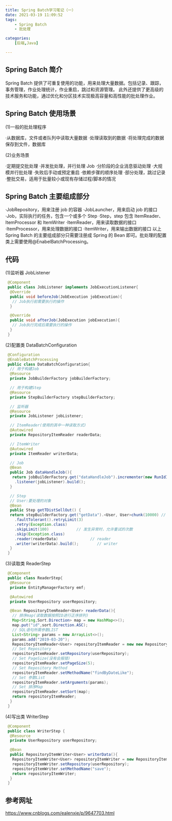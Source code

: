```yaml
---
title: Spring Batch学习笔记（一）
date: 2021-03-19 11:09:52
tags: 
	- Spring Batch
	- 批处理

categories: 
	[后端,Java]

---
```


## Spring Batch 简介

Spring Batch 提供了可重复使用的功能，用来处理大量数据。包括记录、跟踪，事务管理，作业处理统计，作业重启，跳过和资源管理。
此外还提供了更高级的技术服务和功能，通过优化和分区技术实现极高容量和高性能的批处理作业。

## Spring Batch 使用场景

(1)一般的批处理程序

·从数据库，文件或者队列中读取大量数据
·处理读取到的数据
·将处理完成的数据保存到文件，数据库

(2)业务场景

·定期提交批处理
·并发批处理，并行处理 Job
·分阶段的企业消息驱动处理
·大规模并行批处理
·失败后手动或预定重启
·依赖步骤的顺序处理
·部分处理，跳过记录
·整批交易，适用于批量较小或现有存储过程/脚本的情况

## Spring Batch 主要组成部分

·JobRepository，用来注册 job 的容器
·JobLauncher，用来启动 job 的接口
·Job，实际执行的任务，包含一个或多个 Step
·Step，step 包含 ItemReader、ItemProcessor 和 ItemWriter
·ItemReader，用来读取数据的接口
·ItemProcessor，用来处理数据的接口
·ItemWriter，用来输出数据的接口
以上 Spring Batch 的主要组成部分只需要注册成 Spring 的 Bean 即可。批处理的配置类上需要使用@EnabelBatchProcessing。

## 代码

(1)监听器 JobListener

```java
 @Component
 public class JobListener implements JobExecutionListener{
  @Override
  public void beforeJob(JobExecution jobExecution){
   // Job执行前需要执行的操作
  }

  @Override
  public void afterJob(JobExecution jobExecution){
   // Job执行完成后需要执行的操作
  }
 }
```

(2)配置类 DataBatchConfiguration

```java
 @Configuration
 @EnableBatchProcessing
 public class DataBatchConfiguration{
  // 用于构建Job
  @Resource
  private JobBuilderFactory jobBuilderFactory;

  // 用于构建Step
  @Resource
  private StepBuilderFactory stepBuilderFactory;

  // 监听器
  @Resource
  private JobListener jobListener;

  // ItemReader(使用的其中一种读取方式)
  @Autowired
  private RepositoryItemReader readerData;

  // ItemWriter
  @Autowired
  private ItemReader writerData;

  // Job
  @Bean
  public Job dataHandleJob(){
   return jobBuilderFactory.get("dataHandleJob").incrementer(new RunIdIncrementer()).start(getDataStep())
    .listener(jobListener).build();
  }

  // Step
  // User:要处理的对象
  @Bean
  public Step getTDistSellOut() {
  return stepBuilderFactory.get("getData").<User, User>chunk(10000) // 一次commit数据的数量
    .faultTolerant().retryLimit(3)
    .retry(Exception.class)
    .skipLimit(100)            // 发生异常时，允许重试的次数
    .skip(Exception.class)
    .reader(readerData)              // reader
    .writer(writerData).build();        // writer
  }
 }
```

(3)读取类 ReaderStep

```java
 @Component
 public class ReaderStep{
  @Resource
  private EntityManagerFactory emf;

  @Autowired
  private UserRepository userRepository;

  @Bean RepositoryItemReader<User> readerData(){
   // 排序map(读取数据按照ID进行正序排列)
   Map<String,Sort.Direction> map = new HashMap<>();
   map.put("id",sort.Direction.ASC);
   // SQL语句所需参数LIST
   List<String> params = new ArrayList<>();
   params.add("2019-03-20");
   RepositoryItemReader<User> repositoryItemReader = new new RepositoryItemReader<>();
   // Set Repository
   repositoryItemReader.setRepository(userRepository);
   // Set PageSize(没有会报错)
   repositoryItemReader.setPageSize(5);
   // Set Repository Method
   repositoryItemReader.setMethodName("findByDateLike");
   // Set 参数List
   repositoryItemReader.setArguments(params);
   // Set 排序Map
   repositoryItemReader.setSort(map);
   return repositoryItemReader;
  }
 }
```

(4)写出类 WriterStep

```java
 @Component
 public class WriterStep {
  @Resource
  private UserRepository userRepository;

  @Bean
  public RepositoryItemWriter<User> writerData(){
   RepositoryItemWriter<User> repositoryItemWriter = new RepositoryItemWriter<>();
   repositoryItemWriter.setRepository(userRepository);
   repositoryItemWriter.setMethodName("save");
   return repositoryItemWriter;
  }
 }
```

## 参考网址

<https://www.cnblogs.com/ealenxie/p/9647703.html>
